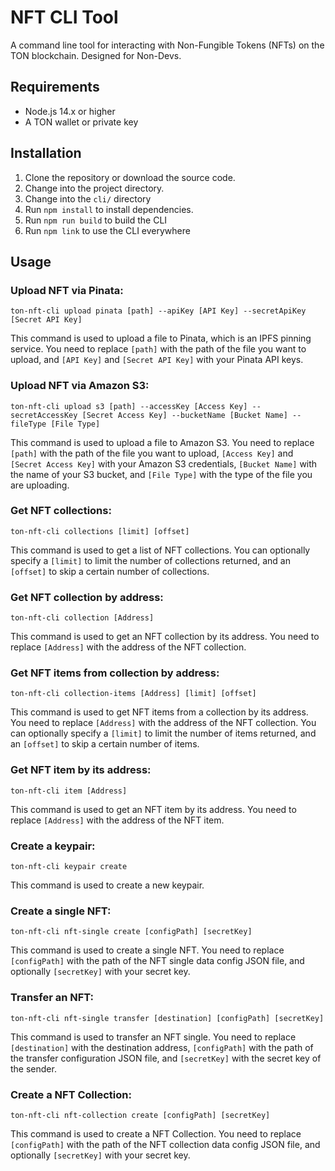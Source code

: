# NFT CLI Tool

A command line tool for interacting with Non-Fungible Tokens (NFTs) on the TON blockchain. Designed for Non-Devs.

## Requirements

- Node.js 14.x or higher
- A TON wallet or private key

## Installation

1. Clone the repository or download the source code.
2. Change into the project directory.
3. Change into the `cli/` directory
4. Run `npm install` to install dependencies.
5. Run `npm run build` to build the CLI
6. Run `npm link` to use the CLI everywhere

## Usage

### Upload NFT via Pinata:
```
ton-nft-cli upload pinata [path] --apiKey [API Key] --secretApiKey [Secret API Key]
```
This command is used to upload a file to Pinata, which is an IPFS pinning service. You need to replace `[path]` with the path of the file you want to upload, and `[API Key]` and `[Secret API Key]` with your Pinata API keys. 

### Upload NFT via Amazon S3:
```
ton-nft-cli upload s3 [path] --accessKey [Access Key] --secretAccessKey [Secret Access Key] --bucketName [Bucket Name] --fileType [File Type]
```
This command is used to upload a file to Amazon S3. You need to replace `[path]` with the path of the file you want to upload, `[Access Key]` and `[Secret Access Key]` with your Amazon S3 credentials, `[Bucket Name]` with the name of your S3 bucket, and `[File Type]` with the type of the file you are uploading. 

### Get NFT collections:
```
ton-nft-cli collections [limit] [offset]
```
This command is used to get a list of NFT collections. You can optionally specify a `[limit]` to limit the number of collections returned, and an `[offset]` to skip a certain number of collections.

### Get NFT collection by address:
```
ton-nft-cli collection [Address]
```
This command is used to get an NFT collection by its address. You need to replace `[Address]` with the address of the NFT collection.

### Get NFT items from collection by address:
```
ton-nft-cli collection-items [Address] [limit] [offset]
```
This command is used to get NFT items from a collection by its address. You need to replace `[Address]` with the address of the NFT collection. You can optionally specify a `[limit]` to limit the number of items returned, and an `[offset]` to skip a certain number of items.

### Get NFT item by its address:
```
ton-nft-cli item [Address]
```
This command is used to get an NFT item by its address. You need to replace `[Address]` with the address of the NFT item.

### Create a keypair:
```
ton-nft-cli keypair create
```
This command is used to create a new keypair.

### Create a single NFT:
```
ton-nft-cli nft-single create [configPath] [secretKey]
```
This command is used to create a single NFT. You need to replace `[configPath]` with the path of the NFT single data config JSON file, and optionally `[secretKey]` with your secret key.

### Transfer an NFT:
```
ton-nft-cli nft-single transfer [destination] [configPath] [secretKey]
```
This command is used to transfer an NFT single. You need to replace `[destination]` with the destination address, `[configPath]` with the path of the transfer configuration JSON file, and `[secretKey]` with the secret key of the sender.

### Create a NFT Collection:
```
ton-nft-cli nft-collection create [configPath] [secretKey]
```
This command is used to create a NFT Collection. You need to replace `[configPath]` with the path of the NFT collection data config JSON file, and optionally `[secretKey]` with your secret key.